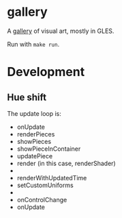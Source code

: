 # gallery

A [gallery](https://jimkang.com/) of visual art, mostly in GLES.

Run with `make run`.

# Development

## Hue shift

The update loop is:

- onUpdate
- renderPieces
- showPieces
- showPieceInContainer
- updatePiece
- render (in this case, renderShader)
- <requestAnimationFrame>
- renderWithUpdatedTime
- setCustomUniforms
- <User changes a control>
- onControlChange
- onUpdate
